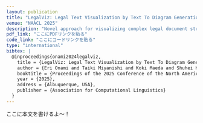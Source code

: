 ```yaml
---
layout: publication
title: "LegalViz: Legal Text Visualization by Text To Diagram Generation"
venue: "NAACL 2025"
description: "Novel approach for visualizing complex legal document structures through diagram generation from text."
pdf_link: "ここにPDFリンクを貼る"
code_link: "ここにコードリンクを貼る"
type: "international"
bibtex: |
  @inproceedings{onami2024legalviz,
    title = {LegalViz: Legal Text Visualization by Text To Diagram Generation},
    author = {Eri Onami and Taiki Miyanishi and Koki Maeda and Shuhei Kurita},
    booktitle = {Proceedings of the 2025 Conference of the North American Chapter of the Association for Computational Linguistics: Human Language Technologies (Volume 1: Long Papers)},
    year = {2025},
    address = {Albuquerque, USA},
    publisher = {Association for Computational Linguistics}
  }
---
```


ここに本文を書けるよ〜！
